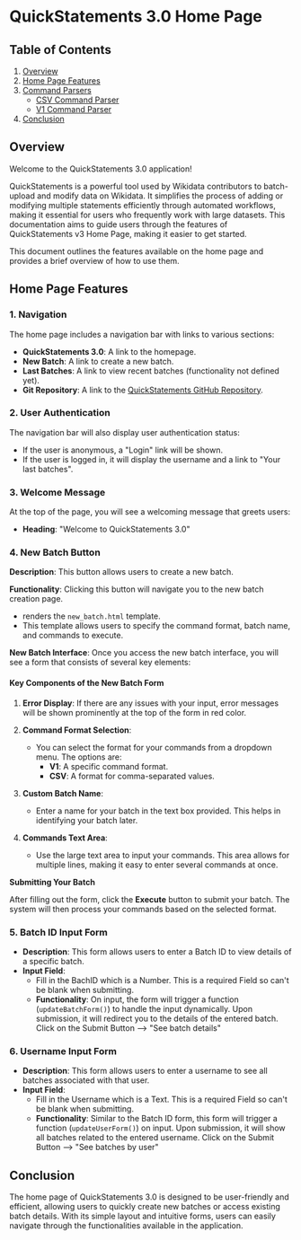 # QuickStatements 3.0 Home Page 

## Table of Contents

1. [Overview](#overview)
2. [Home Page Features](#home-page-features)
3. [Command Parsers](#command-parsers)
   - [CSV Command Parser](#csv-command-parser)
   - [V1 Command Parser](#v1-command-parser)
4. [Conclusion](#conclusion)

## Overview
Welcome to the QuickStatements 3.0 application! 

QuickStatements is a powerful tool used by Wikidata contributors to batch-upload and modify data on Wikidata. It simplifies the process of adding or modifying multiple statements efficiently through automated workflows, making it essential for users who frequently work with large datasets. This documentation aims to guide users through the features of QuickStatements v3 Home Page, making it easier to get started.

This document outlines the features available on the home page and provides a brief overview of how to use them.

## Home Page Features

### 1. Navigation
The home page includes a navigation bar with links to various sections:
- **QuickStatements 3.0**: A link to the homepage.
- **New Batch**: A link to create a new batch.
- **Last Batches**: A link to view recent batches (functionality not defined yet).
- **Git Repository**: A link to the [QuickStatements GitHub Repository](https://github.com/WikiMovimentoBrasil/quickstatements3).

### 2. User Authentication
The navigation bar will also display user authentication status:
- If the user is anonymous, a "Login" link will be shown.
- If the user is logged in, it will display the username and a link to "Your last batches".

### 3. **Welcome Message**
At the top of the page, you will see a welcoming message that greets users:
- **Heading**: "Welcome to QuickStatements 3.0"

### 4. **New Batch Button**

**Description**: 
This button allows users to create a new batch.

**Functionality**: 
Clicking this button will navigate you to the new batch creation page. 
- renders the `new_batch.html` template.
- This template allows users to specify the command format, batch name, and commands to execute.

**New Batch Interface**:
Once you access the new batch interface, you will see a form that consists of several key elements:

#### Key Components of the New Batch Form

1. **Error Display**: If there are any issues with your input, error messages will be shown prominently at the top of the form in red color.

2. **Command Format Selection**: 
   - You can select the format for your commands from a dropdown menu. The options are:
     - **V1**: A specific command format.
     - **CSV**: A format for comma-separated values.

3. **Custom Batch Name**: 
   - Enter a name for your batch in the text box provided. This helps in identifying your batch later.

4. **Commands Text Area**: 
   - Use the large text area to input your commands. This area allows for multiple lines, making it easy to enter several commands at once.

**Submitting Your Batch**

After filling out the form, click the **Execute** button to submit your batch. 
The system will then process your commands based on the selected format.

### 5. **Batch ID Input Form**
- **Description**: This form allows users to enter a Batch ID to view details of a specific batch.
- **Input Field**:
  - Fill in the BachID which is a Number. This is a required Field so can't be blank when submitting.
  - **Functionality**: On input, the form will trigger a function (`updateBatchForm()`) to handle the input dynamically. Upon submission, it will redirect you to the details of the entered batch. Click on the Submit Button --> "See batch details"

### 6. **Username Input Form**
- **Description**: This form allows users to enter a username to see all batches associated with that user.
- **Input Field**:
  - Fill in the Username which is a Text. This is a required Field so can't be blank when submitting.
  - **Functionality**: Similar to the Batch ID form, this form will trigger a function (`updateUserForm()`) on input. Upon submission, it will show all batches related to the entered username. Click on the Submit Button --> "See batches by user"

## Conclusion
The home page of QuickStatements 3.0 is designed to be user-friendly and efficient, allowing users to quickly create new batches or access existing batch details. With its simple layout and intuitive forms, users can easily navigate through the functionalities available in the application.
